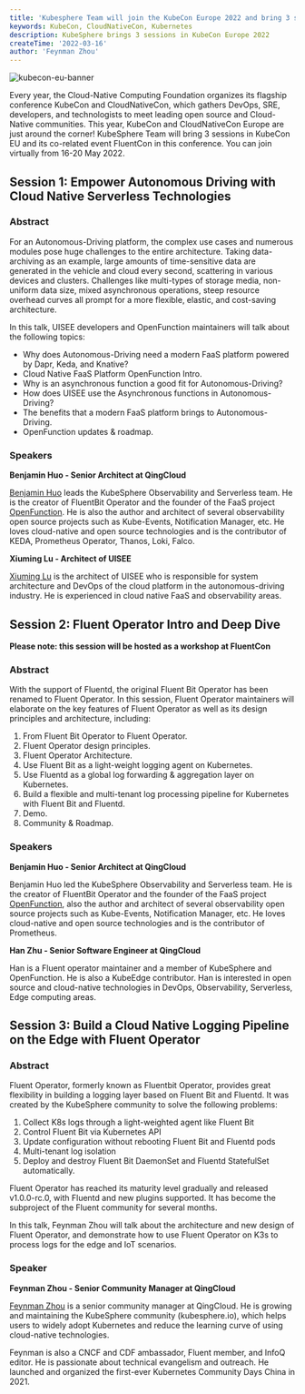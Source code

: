 ```yaml
---
title: 'Kubesphere Team will join the KubeCon Europe 2022 and bring 3 sessions'
keywords: KubeCon, CloudNativeCon, Kubernetes
description: KubeSphere brings 3 sessions in KubeCon Europe 2022
createTime: '2022-03-16'
author: 'Feynman Zhou'
---
```


![kubecon-eu-banner](/images/news/kubecon-eu/kubecon-eu-2022-banner.png)

Every year, the Cloud-Native Computing Foundation organizes its flagship conference KubeCon and CloudNativeCon, which gathers DevOps, SRE, developers, and technologists to meet leading open source and Cloud-Native communities. This year, KubeCon and CloudNativeCon Europe are just around the corner! KubeSphere Team will bring 3 sessions in KubeCon EU and its co-related event FluentCon in this conference. You can join virtually from 16-20 May 2022. 

## Session 1: Empower Autonomous Driving with Cloud Native Serverless Technologies

### Abstract

For an Autonomous-Driving platform, the complex use cases and numerous modules pose huge challenges to the entire architecture. Taking data-archiving as an example, large amounts of time-sensitive data are generated in the vehicle and cloud every second, scattering in various devices and clusters. Challenges like multi-types of storage media, non-uniform data size, mixed asynchronous operations, steep resource overhead curves all prompt for a more flexible, elastic, and cost-saving architecture.

In this talk, UISEE developers and OpenFunction maintainers will talk about the following topics: 

- Why does Autonomous-Driving need a modern FaaS platform powered by Dapr, Keda, and Knative? 
- Cloud Native FaaS Platform OpenFunction Intro. 
- Why is an asynchronous function a good fit for Autonomous-Driving? 
- How does UISEE use the Asynchronous functions in Autonomous-Driving? 
- The benefits that a modern FaaS platform brings to Autonomous-Driving. 
- OpenFunction updates & roadmap.

### Speakers

**Benjamin Huo - Senior Architect at QingCloud** 

[Benjamin Huo](https://kccnceu2022.sched.com/speaker/benjaminhuo) leads the KubeSphere Observability and Serverless team. He is the creator of FluentBit Operator and the founder of the FaaS project [OpenFunction](https://github.com/OpenFunction/OpenFunction). He is also the author and architect of several observability open source projects such as Kube-Events, Notification Manager, etc. He loves cloud-native and open source technologies and is the contributor of KEDA, Prometheus Operator, Thanos, Loki, Falco.

**Xiuming Lu - Architect of UISEE**

[Xiuming Lu](https://kccnceu2022.sched.com/speaker/xiuming.lu) is the architect of UISEE who is responsible for system architecture and DevOps of the cloud platform in the autonomous-driving industry. He is experienced in cloud native FaaS and observability areas.

## Session 2: Fluent Operator Intro and Deep Dive

**Please note: this session will be hosted as a workshop at FluentCon**
### Abstract

With the support of Fluentd, the original Fluent Bit Operator has been renamed to Fluent Operator. In this session, Fluent Operator maintainers will elaborate on the key features of Fluent Operator as well as its design principles and architecture,  including:

1. From Fluent Bit Operator to Fluent Operator.
2. Fluent Operator design principles.
3. Fluent Operator Architecture.
4. Use Fluent Bit as a light-weight logging agent on Kubernetes.
5. Use Fluentd as a global log forwarding & aggregation layer on Kubernetes.
6. Build a flexible and multi-tenant log processing pipeline for Kubernetes with Fluent Bit and Fluentd.
7. Demo.
8. Community & Roadmap.

### Speakers

**Benjamin Huo - Senior Architect at QingCloud** 

Benjamin Huo led the KubeSphere Observability and Serverless team. He is the creator of FluentBit Operator and the founder of the FaaS project [OpenFunction](https://github.com/OpenFunction/OpenFunction), also the author and architect of several observability open source projects such as Kube-Events, Notification Manager, etc. He loves cloud-native and open source technologies and is the contributor of Prometheus.

**Han Zhu - Senior Software Engineer at QingCloud**

Han is a Fluent operator maintainer and a member of KubeSphere and OpenFunction. He is also a KubeEdge contributor. Han is interested in open source and cloud-native technologies in DevOps, Observability, Serverless, Edge computing areas.

## Session 3: Build a Cloud Native Logging Pipeline on the Edge with Fluent Operator

### Abstract

Fluent Operator, formerly known as Fluentbit Operator, provides great flexibility in building a logging layer based on Fluent Bit and Fluentd. It was created by the KubeSphere community to solve the following problems: 

1. Collect K8s logs through a light-weighted agent like Fluent Bit 
2. Control Fluent Bit via Kubernetes API 
3. Update configuration without rebooting Fluent Bit and Fluentd pods
4. Multi-tenant log isolation
5. Deploy and destroy Fluent Bit DaemonSet and Fluentd StatefulSet automatically.

Fluent Operator has reached its maturity level gradually and released v1.0.0-rc.0, with Fluentd and new plugins supported. It has become the subproject of the Fluent community for several months.  

In this talk, Feynman Zhou will talk about the architecture and new design of Fluent Operator, and demonstrate how to use Fluent Operator on K3s to process logs for the edge and IoT scenarios.

### Speaker

**Feynman Zhou - Senior Community Manager at QingCloud**

[Feynman Zhou](https://kccnceu2022.sched.com/feynman1) is a senior community manager at QingCloud. He is growing and maintaining the KubeSphere community (kubesphere.io), which helps users to widely adopt Kubernetes and reduce the learning curve of using cloud-native technologies. 

Feynman is also a CNCF and CDF ambassador, Fluent member, and InfoQ editor. He is passionate about technical evangelism and outreach. He launched and organized the first-ever Kubernetes Community Days China in 2021.

